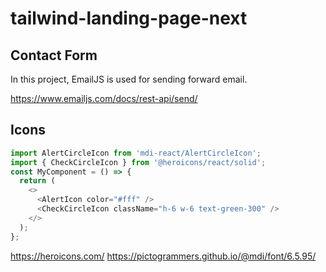 # tailwind-landing-page-next


## Contact Form

In this project, EmailJS is used for sending forward email.

https://www.emailjs.com/docs/rest-api/send/

## Icons

```ts
import AlertCircleIcon from 'mdi-react/AlertCircleIcon';
import { CheckCircleIcon } from '@heroicons/react/solid';
const MyComponent = () => {
  return (
    <>
      <AlertIcon color="#fff" />
      <CheckCircleIcon className="h-6 w-6 text-green-300" />
    </>
  );
};
```

https://heroicons.com/
https://pictogrammers.github.io/@mdi/font/6.5.95/
